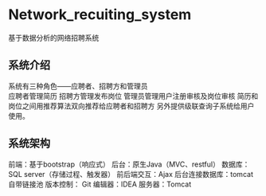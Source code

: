 # Network_recuiting_system
基于数据分析的网络招聘系统
## 系统介绍
系统有三种角色——应聘者、招聘方和管理员<br/>
应聘者管理简历
招聘方管理发布岗位
管理员管理用户注册审核及岗位审核
简历和岗位之间用推荐算法双向推荐给应聘者和招聘方
另外提供级联查询子系统给用户使用。
## 系统架构
前端：基于bootstrap（响应式）
后台：原生Java（MVC、restful）
数据库：SQL server（存储过程、触发器）
前后端交互：Ajax
后台连接数据库：tomcat自带链接池
版本控制： Git
编辑器：IDEA
服务器：Tomcat
